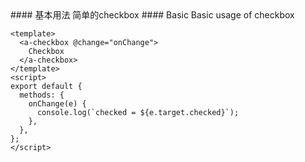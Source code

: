 <cn>
#### 基本用法
简单的checkbox
</cn>

<us>
#### Basic
Basic usage of checkbox
</us>

```vue
<template>
  <a-checkbox @change="onChange">
    Checkbox
  </a-checkbox>
</template>
<script>
export default {
  methods: {
    onChange(e) {
      console.log(`checked = ${e.target.checked}`);
    },
  },
};
</script>
```
